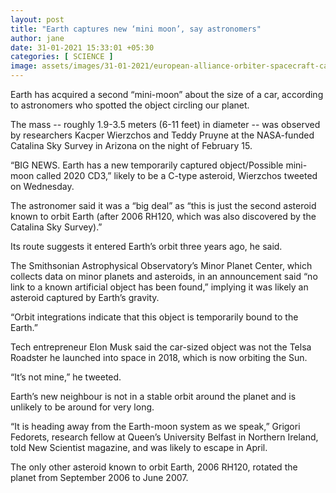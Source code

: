 ```yaml
---
layout: post
title: "Earth captures new ‘mini moon’, say astronomers"
author: jane 
date: 31-01-2021 15:33:01 +05:30 
categories: [ SCIENCE ] 
image: assets/images/31-01-2021/european-alliance-orbiter-spacecraft-canaveral-station-agency_414fcb92-5962-11ea-88d7-2ebec7a61521.jpg
---
```

Earth has acquired a second “mini-moon” about the size of a car, according to astronomers who spotted the object circling our planet.

The mass -- roughly 1.9-3.5 meters (6-11 feet) in diameter -- was observed by researchers Kacper Wierzchos and Teddy Pruyne at the NASA-funded Catalina Sky Survey in Arizona on the night of February 15.

“BIG NEWS. Earth has a new temporarily captured object/Possible mini-moon called 2020 CD3,” likely to be a C-type asteroid, Wierzchos tweeted on Wednesday.

The astronomer said it was a “big deal” as “this is just the second asteroid known to orbit Earth (after 2006 RH120, which was also discovered by the Catalina Sky Survey).”

Its route suggests it entered Earth’s orbit three years ago, he said.

The Smithsonian Astrophysical Observatory’s Minor Planet Center, which collects data on minor planets and asteroids, in an announcement said “no link to a known artificial object has been found,” implying it was likely an asteroid captured by Earth’s gravity.

“Orbit integrations indicate that this object is temporarily bound to the Earth.”

Tech entrepreneur Elon Musk said the car-sized object was not the Telsa Roadster he launched into space in 2018, which is now orbiting the Sun.

“It’s not mine,” he tweeted.

Earth’s new neighbour is not in a stable orbit around the planet and is unlikely to be around for very long.

“It is heading away from the Earth-moon system as we speak,” Grigori Fedorets, research fellow at Queen’s University Belfast in Northern Ireland, told New Scientist magazine, and was likely to escape in April.

The only other asteroid known to orbit Earth, 2006 RH120, rotated the planet from September 2006 to June 2007.